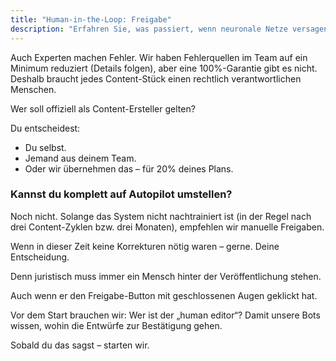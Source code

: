 ```yaml
---
title: "Human-in-the-Loop: Freigabe"
description: "Erfahren Sie, was passiert, wenn neuronale Netze versagen und wie der Human-in-the-Loop-Freigabeprozess die Qualität von KI-generiertem Content sicherstellt und rechtliche Verantwortung gewährleistet."
---
```

Auch Experten machen Fehler. Wir haben Fehlerquellen im Team auf ein Minimum reduziert (Details folgen), aber eine 100%-Garantie gibt es nicht. Deshalb braucht jedes Content-Stück einen rechtlich verantwortlichen Menschen.

Wer soll offiziell als Content-Ersteller gelten?

Du entscheidest:

- Du selbst.
- Jemand aus deinem Team.
- Oder wir übernehmen das – für 20% deines Plans.

### Kannst du komplett auf Autopilot umstellen?

Noch nicht. Solange das System nicht nachtrainiert ist (in der Regel nach drei Content-Zyklen bzw. drei Monaten), empfehlen wir manuelle Freigaben.

Wenn in dieser Zeit keine Korrekturen nötig waren – gerne. Deine Entscheidung.

Denn juristisch muss immer ein Mensch hinter der Veröffentlichung stehen.

Auch wenn er den Freigabe-Button mit geschlossenen Augen geklickt hat.

Vor dem Start brauchen wir: Wer ist der „human editor“? Damit unsere Bots wissen, wohin die Entwürfe zur Bestätigung gehen.

Sobald du das sagst – starten wir.